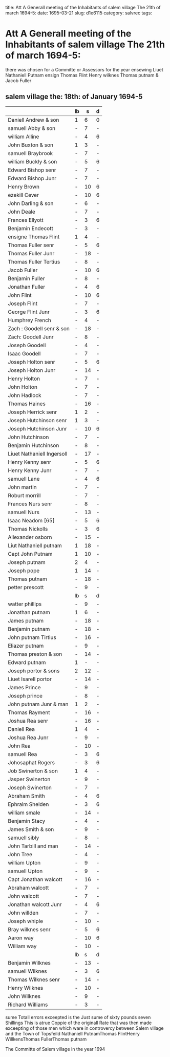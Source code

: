 title: Att A Generall meeting of the Inhabitants of salem village The 21th of march 1694-5:
date: 1695-03-21
slug: d1e6115
category: salvrec
tags: 


<div markdown class="doc" id="d1e6115">


# Att A Generall meeting of the Inhabitants of salem village The 21th of march 1694-5:

there was chosen for a Committe or Assessors for the year ensewing Liuet Nathaniell Putnam ensign Thomas Flint Henry wilknes Thomas putnam & Jacob Fuller

## salem village the: 18th: of January 1694-5 

|                            | lb | s  | d |
|----------------------------|----|----|---|
| Daniell Andrew & son       | 1  | 6  | 0 |
| samuell Abby & son         | -  | 7  | - |
| william Alline             | -  | 4  | 6 |
| John Buxton & son          | 1  | 3  | - |
| samuell Braybrook          | -  | 7  | - |
| william Buckly & son       | -  | 5  | 6 |
| Edward Bishop senr         | -  | 7  | - |
| Edward Bishop Junr         | -  | 7  | - |
| Henry Brown                | -  | 10 | 6 |
| ezekill Cever              | -  | 10 | 6 |
| John Darling & son         | -  | 6  | - |
| John Deale                 | -  | 7  | - |
| Frances Ellyott            | -  | 3  | 6 |
| Benjamin Endecott          | -  | 3  | - |
| ensigne Thomas Flint       | 1  | 4  | - |
| Thomas Fuller senr         | -  | 5  | 6 |
| Thomas Fuller Junr         | -  | 18 | - |
| Thomas Fuller Tertius      | -  | 8  | - |
| Jacob Fuller               | -  | 10 | 6 |
| Benjamin Fuller            | -  | 8  | - |
| Jonathan Fuller            | -  | 4  | 6 |
| John Flint                 | -  | 10 | 6 |
| Joseph Flint               | -  | 7  | - |
| George Flint Junr          | -  | 3  | 6 |
| Humphrey French            | -  | 4  | - |
| Zach : Goodell senr & son  | -  | 18 | - |
| Zach: Goodell Junr         | -  | 8  | - |
| Joseph Goodell             | -  | 4  | - |
| Isaac Goodell              | -  | 7  | - |
| Joseph Holton senr         | -  | 5  | 6 |
| Joseph Holton Junr         | -  | 14 | - |
| Henry Holton               | -  | 7  | - |
| John Holton                | -  | 7  | - |
| John Hadlock               | -  | 7  | - |
| Thomas Haines              | -  | 16 | - |
| Joseph Herrick senr        | 1  | 2  | - |
| Joseph Hutchinson senr     | 1  | 3  | - |
| Joseph Hutchinson Junr     | -  | 10 | 6 |
| John Hutchinson            | -  | 7  | - |
| Benjamin Hutchinson        | -  | 8  | - |
| Liuet Nathaniell Ingersoll | -  | 17 | - |
| Henry Kenny senr           | -  | 5  | 6 |
| Henry Kenny Junr           | -  | 7  | - |
| samuell Lane               | -  | 4  | 6 |
| John martin                | -  | 7  | - |
| Roburt morrill             | -  | 7  | - |
| Frances Nurs senr          | -  | 8  | - |
| samuell Nurs               | -  | 13 | - |
| Isaac Neadom [65]          | -  | 5  | 6 |
| Thomas Nickolls            | -  | 3  | 6 |
| Allexander osborn          | -  | 15 | - |
| Liut Nathaniell putnam     | 1  | 18 | - |
| Capt John Putnam           | 1  | 10 | - |
| Joseph putnam              | 2  | 4  | - |
| Joseph pope                | 1  | 14 | - |
| Thomas putnam              | -  | 18 | - |
| petter prescott            | -  | 9  | - |
|                        | lb| s  | d |
| watter phillips        | - | 9  | - |
| Jonathan putnam        | 1 | 6  | - |
| James putnam           | - | 18 | - |
| Benjamin putnam        | - | 18 | - |
| John putnam Tirtius    | - | 16 | - |
| Eliazer putnam         | - | 9  | - |
| Thomas preston & son   | - | 14 | - |
| Edward putnam          | 1 | -  | - |
| Joseph portor & sons   | 2 | 12 | - |
| Liuet Isarell portor   | - | 14 | - |
| James Prince           | - | 9  | - |
| Joseph prince          | - | 8  | - |
| John putnam Junr & man | 1 | 2  | - |
| Thomas Rayment         | - | 16 | - |
| Joshua Rea senr        | - | 16 | - |
| Daniell Rea            | 1 | 4  | - |
| Joshua Rea Junr        | - | 9  | - |
| John Rea               | - | 10 | - |
| samuell Rea            | - | 3  | 6 |
| Johosaphat Rogers      | - | 3  | 6 |
| Job Swinerton & son    | 1 | 4  | - |
| Jasper Swinerton       | - | 9  | - |
| Joseph Swinerton       | - | 7  | - |
| Abraham Smith          | - | 4  | 6 |
| Ephraim Shelden        | - | 3  | 6 |
| william smale          | - | 14 | - |
| Benjamin Stacy         | - | 4  | - |
| James Smith & son      | - | 9  | - |
| samuell sibly          | - | 8  | - |
| John Tarbill and man   | - | 14 | - |
| John Tree              | - | 4  | - |
| william Upton          | - | 9  | - |
| samuell Upton          | - | 9  | - |
| Capt Jonathan walcott  | - | 16 | - |
| Abraham walcott        | - | 7  | - |
| John walcott           | - | 7  | - |
| Jonathan walcott Junr  | - | 4  | 6 |
| John willden           | - | 7  | - |
| Joseph whiple          | - | 10 | - |
| Bray wilknes senr      | - | 5  | 6 |
| Aaron way              | - | 10 | 6 |
| William way            | - | 10 | - |
|                     |lb | s  | d |
| Benjamin Wilknes    | - | 13 | - |
| samuell Wilknes     | - | 3  | 6 |
| Thomas Wilknes senr | - | 14 | - |
| Henry Wilknes       | - | 10 | - |
| John Wilknes        | - | 9  | - |
| Richard Williams    | - | 3  | - |

sume Totall errors exceepted is the Just sume of sixty pounds seven Shillings This is atrue Coppie of the originall Rate that was then made exceepting of those men which ware in controvercy between Salem village and the Town of Topsfeild Nathaniell PutnamThomas FlintHenry WillkensThomas FullerThomas putnam

The Committe of Salem village in the year 1694
</div>
